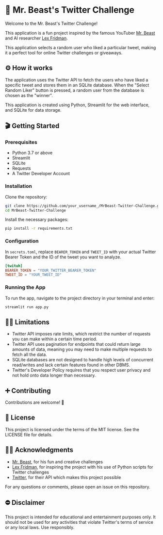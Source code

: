 # 🎡 Mr. Beast's Twitter Challenge

Welcome to the Mr. Beast's Twitter Challenge!

This application is a fun project inspired by the famous YouTuber [Mr. Beast](https://twitter.com/MrBeast) and AI researcher [Lex Fridman](https://twitter.com/lexfridman).

This application selects a random user who liked a particular tweet, making it a perfect tool for online Twitter challenges or giveaways.

## ⚙️ How it works

The application uses the Twitter API to fetch the users who have liked a specific tweet and stores them in an SQLite database. When the "Select Random Liker" button is pressed, a random user from the database is chosen as the "winner".

This application is created using Python, Streamlit for the web interface, and SQLite for data storage.

## 🎬 Getting Started

### Prerequisites

- Python 3.7 or above
- Streamlit
- SQLite
- Requests
- A Twitter Developer Account

### Installation

Clone the repository:

```bash
git clone https://github.com/your_username_/MrBeast-Twitter-Challenge.git
cd MrBeast-Twitter-Challenge
```

Install the necessary packages:

```bash
pip install -r requirements.txt
```

### Configuration

In `secrets.toml`, replace `BEARER_TOKEN` and `TWEET_ID` with your actual Twitter Bearer Token and the ID of the tweet you want to analyze.

```toml
[twituh]
BEARER_TOKEN = "YOUR_TWITTER_BEARER_TOKEN"
TWEET_ID = "YOUR_TWEET_ID"
```

### Running the App

To run the app, navigate to the project directory in your terminal and enter:

```bash
streamlit run app.py
```

## 🫸🏾 Limitations

- Twitter API imposes rate limits, which restrict the number of requests you can make within a certain time period.
- Twitter API uses pagination for endpoints that could return large amounts of data, meaning you may need to make multiple requests to fetch all the data.
- SQLite databases are not designed to handle high levels of concurrent read/writes and lack certain features found in other DBMS.
- Twitter's Developer Policy requires that you respect user privacy and not hold onto data longer than necessary.

## ➕ Contributing

Contributions are welcome! 🎉

## 🪪 License

This project is licensed under the terms of the MIT license. See the LICENSE file for details.

## 👍🏾 Acknowledgments

- [Mr. Beast](https://twitter.com/MrBeast), for his fun and creative challenges
- [Lex Fridman](https://twitter.com/lexfridman), for inspiring the project with his use of Python scripts for Twitter challenges
- [Twitter](https://developer.twitter.com/en/docs/twitter-api/tweets/likes/introduction), for their API which makes this project possible

For any questions or comments, please open an issue on this repository.

## ⛔️ Disclaimer

This project is intended for educational and entertainment purposes only. It should not be used for any activities that violate Twitter's terms of service or any local laws. Use responsibly.
